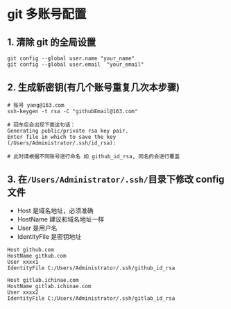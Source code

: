# git 多账号配置

## 1. 清除 git 的全局设置

```shell
git config --global user.name "your_name"
git config --global user.email  "your_email"
```

## 2. 生成新密钥(有几个账号重复几次本步骤)

```shell
# 账号 yang@163.com
ssh-keygen -t rsa -C "githubEmail@163.com"

# 回车后会出现下面这句话：
Generating public/private rsa key pair.
Enter file in which to save the key (/Users/Administrator/.ssh/id_rsa):

# 此时请根据不同账号进行命名 如 github_id_rsa, 同名的会进行覆盖
```

## 3. 在`/Users/Administrator/.ssh/`目录下修改 config 文件

- Host 是域名地址，必须准确
- HostName 建议和域名地址一样
- User 是用户名
- IdentityFile 是密钥地址

```
Host github.com
HostName github.com
User xxxx1
IdentityFile C:/Users/Administrator/.ssh/github_id_rsa

Host gitlab.ichinae.com
HostName gitlab.ichinae.com
User xxxx2
IdentityFile C:/Users/Administrator/.ssh/gitlab_id_rsa
```
